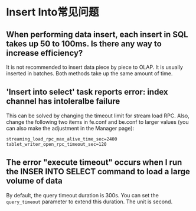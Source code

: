 # Insert Into常见问题

## When performing data insert, each insert in SQL takes up 50 to 100ms. Is there any way to increase efficiency?

It is not recommended to insert data piece by piece to OLAP. It is usually inserted in batches. Both methods take up the same amount of time.

## 'Insert into select' task reports error: index channel has intoleralbe failure

This can be solved by changing the timeout limit for stream load RPC. Also, change the following two items in fe.conf and be.conf to larger values (you can also make the adjustment in the Manager page):

```plain text
streaming_load_rpc_max_alive_time_sec=2400
tablet_writer_open_rpc_timeout_sec=120
```

## The error "execute timeout" occurs when I run the INSER INTO SELECT command to load a large volume of data

By default, the query timeout duration is 300s. You can set the `query_timeout` parameter to extend this duration. The unit is second.
